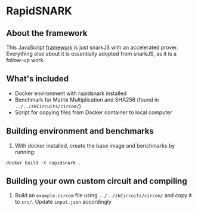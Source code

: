 # RapidSNARK

## About the framework
This JavaScript [framework](https://github.com/iden3/rapidsnark) is just snarkJS with an accelerated prover. Everything else about it is essentially adopted from snarkJS, as it is a follow-up work.


## What's included
- Docker environment with rapidsnark installed
- Benchmark for Matrix Multiplication and SHA256 (found in `../../zkCircuits/circom/`)
- Script for copying files from Docker container to local computer

## Building environment and benchmarks

1. With docker installed, create the base image and benchmarks by running:
```
docker build -t rapidsnark .
```

## Building your own custom circuit and compiling

1. Build an `example.circom` file using `../../zkCircuits/circom/` and copy it to `src/`. Update `input.json` accordingly